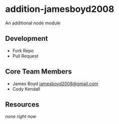 # addition-jamesboyd2008

An additional node module

## Development

- Fork Repo
- Pull Request

## Core Team Members

- James Boyd jamesboyd2008@gmail.com
- Cody Kendall

## Resources

*none right now*
